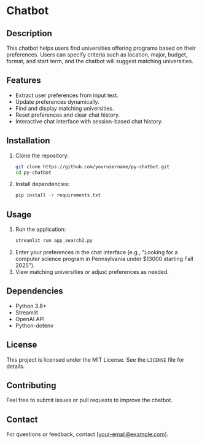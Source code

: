 # Chatbot

## Description
This chatbot helps users find universities offering programs based on their preferences. Users can specify criteria such as location, major, budget, format, and start term, and the chatbot will suggest matching universities.

## Features
- Extract user preferences from input text.
- Update preferences dynamically.
- Find and display matching universities.
- Reset preferences and clear chat history.
- Interactive chat interface with session-based chat history.

## Installation
1. Clone the repository:
    ```bash
    git clone https://github.com/yourusername/py-chatbot.git
    cd py-chatbot
    ```
2. Install dependencies:
    ```bash
    pip install -r requirements.txt
    ```

## Usage
1. Run the application:
    ```bash
    streamlit run app_search2.py
    ```
2. Enter your preferences in the chat interface (e.g., "Looking for a computer science program in Pennsylvania under $13000 starting Fall 2025").
3. View matching universities or adjust preferences as needed.

## Dependencies
- Python 3.8+
- Streamlit
- OpenAI API
- Python-dotenv

## License
This project is licensed under the MIT License. See the `LICENSE` file for details.

## Contributing
Feel free to submit issues or pull requests to improve the chatbot.

## Contact
For questions or feedback, contact [your-email@example.com].